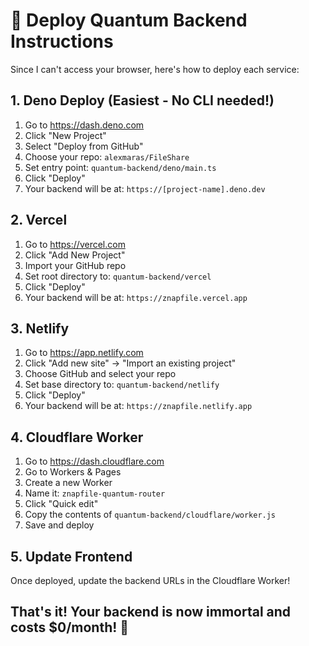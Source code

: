 # 🚀 Deploy Quantum Backend Instructions

Since I can't access your browser, here's how to deploy each service:

## 1. Deno Deploy (Easiest - No CLI needed!)

1. Go to https://dash.deno.com
2. Click "New Project" 
3. Select "Deploy from GitHub"
4. Choose your repo: `alexmaras/FileShare`
5. Set entry point: `quantum-backend/deno/main.ts`
6. Click "Deploy"
7. Your backend will be at: `https://[project-name].deno.dev`

## 2. Vercel

1. Go to https://vercel.com
2. Click "Add New Project"
3. Import your GitHub repo
4. Set root directory to: `quantum-backend/vercel`
5. Click "Deploy"
6. Your backend will be at: `https://znapfile.vercel.app`

## 3. Netlify

1. Go to https://app.netlify.com
2. Click "Add new site" → "Import an existing project"
3. Choose GitHub and select your repo
4. Set base directory to: `quantum-backend/netlify`
5. Click "Deploy"
6. Your backend will be at: `https://znapfile.netlify.app`

## 4. Cloudflare Worker

1. Go to https://dash.cloudflare.com
2. Go to Workers & Pages
3. Create a new Worker
4. Name it: `znapfile-quantum-router`
5. Click "Quick edit"
6. Copy the contents of `quantum-backend/cloudflare/worker.js`
7. Save and deploy

## 5. Update Frontend

Once deployed, update the backend URLs in the Cloudflare Worker!

## That's it! Your backend is now immortal and costs $0/month! 🎉